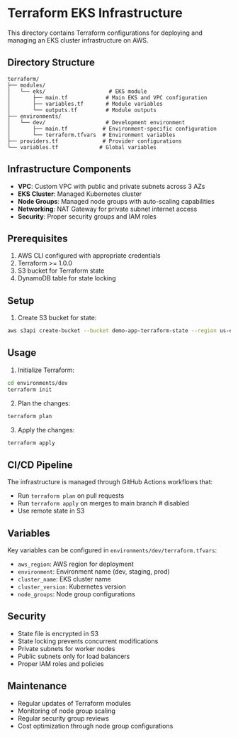 # Terraform EKS Infrastructure

This directory contains Terraform configurations for deploying and managing an EKS cluster infrastructure on AWS.

## Directory Structure

```
terraform/
├── modules/
│   └── eks/                    # EKS module
│       ├── main.tf            # Main EKS and VPC configuration
│       ├── variables.tf       # Module variables
│       └── outputs.tf         # Module outputs
├── environments/
│   └── dev/                   # Development environment
│       ├── main.tf           # Environment-specific configuration
│       └── terraform.tfvars  # Environment variables
├── providers.tf              # Provider configurations
└── variables.tf             # Global variables
```

## Infrastructure Components

- **VPC**: Custom VPC with public and private subnets across 3 AZs
- **EKS Cluster**: Managed Kubernetes cluster
- **Node Groups**: Managed node groups with auto-scaling capabilities
- **Networking**: NAT Gateway for private subnet internet access
- **Security**: Proper security groups and IAM roles

## Prerequisites

1. AWS CLI configured with appropriate credentials
2. Terraform >= 1.0.0
3. S3 bucket for Terraform state
4. DynamoDB table for state locking

## Setup

1. Create S3 bucket for state:
```bash
aws s3api create-bucket --bucket demo-app-terraform-state --region us-east-1
```

## Usage

1. Initialize Terraform:
```bash
cd environments/dev
terraform init
```

2. Plan the changes:
```bash
terraform plan
```

3. Apply the changes:
```bash
terraform apply
```

## CI/CD Pipeline

The infrastructure is managed through GitHub Actions workflows that:
- Run `terraform plan` on pull requests
- Run `terraform apply` on merges to main branch # disabled
- Use remote state in S3

## Variables

Key variables can be configured in `environments/dev/terraform.tfvars`:
- `aws_region`: AWS region for deployment
- `environment`: Environment name (dev, staging, prod)
- `cluster_name`: EKS cluster name
- `cluster_version`: Kubernetes version
- `node_groups`: Node group configurations

## Security

- State file is encrypted in S3
- State locking prevents concurrent modifications
- Private subnets for worker nodes
- Public subnets only for load balancers
- Proper IAM roles and policies

## Maintenance

- Regular updates of Terraform modules
- Monitoring of node group scaling
- Regular security group reviews
- Cost optimization through node group configurations 